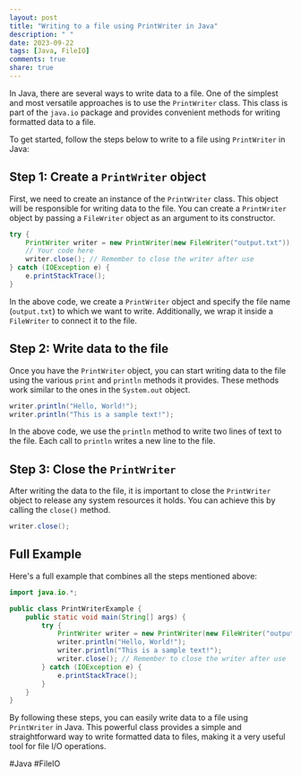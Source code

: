 ```yaml
---
layout: post
title: "Writing to a file using PrintWriter in Java"
description: " "
date: 2023-09-22
tags: [Java, FileIO]
comments: true
share: true
---
```


In Java, there are several ways to write data to a file. One of the simplest and most versatile approaches is to use the `PrintWriter` class. This class is part of the `java.io` package and provides convenient methods for writing formatted data to a file.

To get started, follow the steps below to write to a file using `PrintWriter` in Java:

## Step 1: Create a `PrintWriter` object

First, we need to create an instance of the `PrintWriter` class. This object will be responsible for writing data to the file. You can create a `PrintWriter` object by passing a `FileWriter` object as an argument to its constructor.

```java
try {
    PrintWriter writer = new PrintWriter(new FileWriter("output.txt"));
    // Your code here
    writer.close(); // Remember to close the writer after use
} catch (IOException e) {
    e.printStackTrace();
}
```

In the above code, we create a `PrintWriter` object and specify the file name (`output.txt`) to which we want to write. Additionally, we wrap it inside a `FileWriter` to connect it to the file.

## Step 2: Write data to the file

Once you have the `PrintWriter` object, you can start writing data to the file using the various `print` and `println` methods it provides. These methods work similar to the ones in the `System.out` object.

```java
writer.println("Hello, World!");
writer.println("This is a sample text!");
```

In the above code, we use the `println` method to write two lines of text to the file. Each call to `println` writes a new line to the file.

## Step 3: Close the `PrintWriter`

After writing the data to the file, it is important to close the `PrintWriter` object to release any system resources it holds. You can achieve this by calling the `close()` method.

```java
writer.close();
```

## Full Example

Here's a full example that combines all the steps mentioned above:

```java
import java.io.*;

public class PrintWriterExample {
    public static void main(String[] args) {
        try {
            PrintWriter writer = new PrintWriter(new FileWriter("output.txt"));
            writer.println("Hello, World!");
            writer.println("This is a sample text!");
            writer.close(); // Remember to close the writer after use
        } catch (IOException e) {
            e.printStackTrace();
        }
    }
}
```

By following these steps, you can easily write data to a file using `PrintWriter` in Java. This powerful class provides a simple and straightforward way to write formatted data to files, making it a very useful tool for file I/O operations.

#Java #FileIO